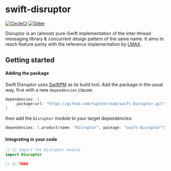 # swift-disruptor

[![CircleCI](https://img.shields.io/circleci/build/github/tuplestream/swift-disruptor)](https://app.circleci.com/pipelines/github/tuplestream/swift-disruptor)
[![Gitter](https://badges.gitter.im/tuplestream/community.svg)](https://gitter.im/tuplestream/community?utm_source=badge&utm_medium=badge&utm_campaign=pr-badge)

Disruptor is an (almost) pure-Swift implementation of the inter-thread messaging library & concurrent design pattern of the same name. It aims to reach feature parity with the reference implementation by [LMAX](https://github.com/LMAX-Exchange/disruptor).

## Getting started

#### Adding the package

Swift Disruptor uses [SwiftPM](https://swift.org/package-manager/) as its build tool. Add the package in the usual way, first with a new `dependencies` clause:

```swift
dependencies: [
    .package(url: "https://github.com/tuplestream/swift-disruptor.git", from: "0.10.0")
]
```
then add the `Disruptor` module to your target dependencies:

```swift
dependencies: [.product(name: "Disruptor", package: "swift-disruptor"),]
```

#### Integrating in your code

```swift
// 1) Import the Disruptor module
import Disruptor

// 2) TODO
```
